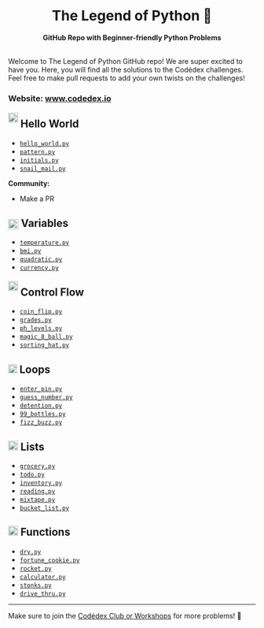 <div align="center">
  <br>
  <h1>The Legend of Python 🐍</h1>
  <strong>GitHub Repo with Beginner-friendly Python Problems</strong>
</div>
<br>

Welcome to The Legend of Python GitHub repo! We are super excited to have you. Here, you will find all the solutions to the Codédex challenges. Feel free to make pull requests to add your own twists on the challenges!

### Website: www.codedex.io


## <img src="https://raw.githubusercontent.com/codedex-io/python-101/main/assets/badge_earth.png" height="20" style="position: relative; top: 50%; transform: translateY(-50%);"> Hello World

- [`hello_world.py`](https://github.com/codedex-io/python-101/blob/main/1-hello-world/hello_world.py)
- [`pattern.py`](https://github.com/codedex-io/python-101/blob/main/1-hello-world/pattern.py)
- [`initials.py`](https://github.com/codedex-io/python-101/blob/main/1-hello-world/initials.py)
- [`snail_mail.py`](https://github.com/codedex-io/python-101/blob/main/1-hello-world/letter.py)

**Community:**

- Make a PR

## <img src="https://raw.githubusercontent.com/codedex-io/python-101/main/assets/badge_equal.png" height="21" style="vertical-align: middle"> Variables

- [`temperature.py`](https://github.com/codedex-io/python-101/blob/main/2-variables/temperature.py)
- [`bmi.py`](https://github.com/codedex-io/python-101/blob/main/2-variables/bmi.py)
- [`quadratic.py`](https://github.com/codedex-io/python-101/blob/main/2-variables/quadratic.py)
- [`currency.py`](https://github.com/codedex-io/python-101/blob/main/2-variables/currency.py)

## <img src="https://raw.githubusercontent.com/codedex-io/python-101/main/assets/badge_fork.png" height="20" style="position: relative; top: 50%; transform: translateY(-50%);"> Control Flow

- [`coin_flip.py`](https://github.com/codedex-io/python-101/blob/main/3-control-flow/coin_flip.py)
- [`grades.py`](https://github.com/codedex-io/python-101/blob/main/3-control-flow/grades.py)
- [`ph_levels.py`](https://github.com/codedex-io/python-101/blob/main/3-control-flow/ph_levels.py)
- [`magic_8_ball.py`](https://github.com/codedex-io/python-101/blob/main/3-control-flow/magic_8_ball.py)
- [`sorting_hat.py`](https://github.com/codedex-io/python-101/blob/main/3-control-flow/sorting_hat.py)

## <img src="https://raw.githubusercontent.com/codedex-io/python-101/main/assets/badge_loop.png" height="18"> Loops

- [`enter_pin.py`](https://github.com/codedex-io/python-101/blob/main/4-loops/enter_pin.py)
- [`guess_number.py`](https://github.com/codedex-io/python-101/blob/main/4-loops/guess_number.py)
- [`detention.py`](https://github.com/codedex-io/python-101/blob/main/4-loops/detention.py)
- [`99_bottles.py`](https://github.com/codedex-io/python-101/blob/main/4-loops/99_bottles.py)
- [`fizz_buzz.py`](https://github.com/codedex-io/python-101/blob/main/4-loops/fizz_buzz.py)

## <img src="https://raw.githubusercontent.com/codedex-io/python-101/main/assets/badge_lists.png" height="20"> Lists

- [`grocery.py`](https://github.com/codedex-io/python-101/blob/main/5-lists/grocery.py)
- [`todo.py`](https://github.com/codedex-io/python-101/blob/main/5-lists/todo.py)
- [`inventory.py`](https://github.com/codedex-io/python-101/blob/main/5-lists/inventory.py)
- [`reading.py`](https://github.com/codedex-io/python-101/blob/main/5-lists/reading.py)
- [`mixtape.py`](https://github.com/codedex-io/python-101/blob/main/5-lists/mixtape.py)
- [`bucket_list.py`](https://github.com/codedex-io/python-101/blob/main/5-lists/bucket_list.py)

## <img src="https://raw.githubusercontent.com/codedex-io/python-101/main/assets/badge_lists.png" height="20"> Functions

- [`dry.py`](https://github.com/codedex-io/python-101/blob/main/6-functions/dry.py)
- [`fortune_cookie.py`](https://github.com/codedex-io/python-101/blob/main/6-functions/fortune_cookie.py)
- [`rocket.py`](https://github.com/codedex-io/python-101/blob/main/6-functions/rocket.py)
- [`calculator.py`](https://github.com/codedex-io/python-101/blob/main/6-functions/calculator.py)
- [`stonks.py`](https://github.com/codedex-io/python-101/blob/main/6-functions/stonks.py)
- [`drive_thru.py`](https://github.com/codedex-io/python-101/blob/main/6-functions/drive_thru.py)

---

Make sure to join the [Codédex Club or Workshops](https://www.codedex.io/community) for more problems! 💖
